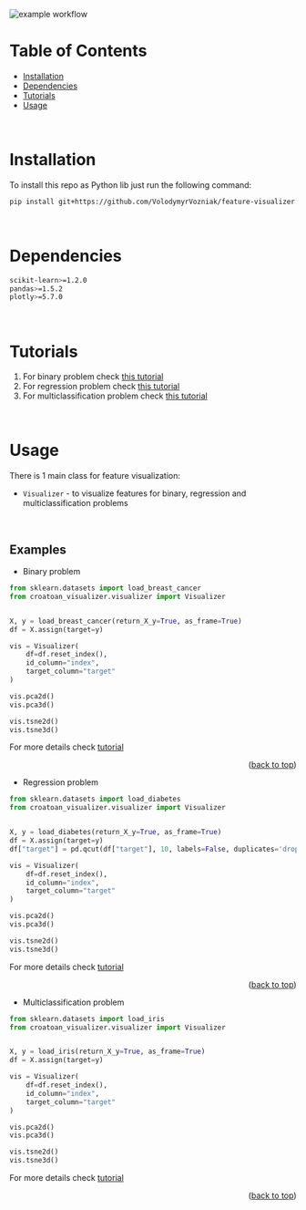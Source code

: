 ![example workflow](https://github.com/VolodymyrVozniak/feature-visualizer/actions/workflows/test.yml/badge.svg)

# Table of Contents
<ul>
  <li><a href="#installation">Installation</a></li>
  <li><a href="#dependencies">Dependencies</a></li>
  <li><a href="#tutorials">Tutorials</a></li>
  <li><a href="#usage">Usage</a></li>
</ul>

</br>

# Installation

To install this repo as Python lib just run the following command:

```sh
pip install git+https://github.com/VolodymyrVozniak/feature-visualizer
```

</br>

# Dependencies

```sh
scikit-learn>=1.2.0
pandas>=1.5.2
plotly>=5.7.0
```

</br>

# Tutorials

1. For binary problem check [this tutorial](https://colab.research.google.com/drive/12jAykZuKHp3YBA56kxaVP-h7E9K4Lzw3)
2. For regression problem check [this tutorial](https://colab.research.google.com/drive/19rEMcOVogDBujbIbtqU_PJr5QJs2UCw2)
3. For multiclassification problem check [this tutorial](https://colab.research.google.com/drive/1C0ZwHfTir4WuLStev-VAZMA5ftSYq2s-)

</br>

# Usage

There is 1 main class for feature visualization:
* `Visualizer` - to visualize features for binary, regression and multiclassification problems

</br>

## Examples

* Binary problem

```python
from sklearn.datasets import load_breast_cancer
from croatoan_visualizer.visualizer import Visualizer


X, y = load_breast_cancer(return_X_y=True, as_frame=True)
df = X.assign(target=y)

vis = Visualizer(
    df=df.reset_index(),
    id_column="index",
    target_column="target"
)

vis.pca2d()
vis.pca3d()

vis.tsne2d()
vis.tsne3d()
```

For more details check [tutorial](https://colab.research.google.com/drive/12jAykZuKHp3YBA56kxaVP-h7E9K4Lzw3)

<p align="right">(<a href="#top">back to top</a>)</p>

* Regression problem

```python
from sklearn.datasets import load_diabetes
from croatoan_visualizer.visualizer import Visualizer


X, y = load_diabetes(return_X_y=True, as_frame=True)
df = X.assign(target=y)
df["target"] = pd.qcut(df["target"], 10, labels=False, duplicates='drop')

vis = Visualizer(
    df=df.reset_index(),
    id_column="index",
    target_column="target"
)

vis.pca2d()
vis.pca3d()

vis.tsne2d()
vis.tsne3d()
```

For more details check [tutorial](https://colab.research.google.com/drive/19rEMcOVogDBujbIbtqU_PJr5QJs2UCw2)

<p align="right">(<a href="#top">back to top</a>)</p>

* Multiclassification problem

```python
from sklearn.datasets import load_iris
from croatoan_visualizer.visualizer import Visualizer


X, y = load_iris(return_X_y=True, as_frame=True)
df = X.assign(target=y)

vis = Visualizer(
    df=df.reset_index(),
    id_column="index",
    target_column="target"
)

vis.pca2d()
vis.pca3d()

vis.tsne2d()
vis.tsne3d()
```

For more details check [tutorial](https://colab.research.google.com/drive/1C0ZwHfTir4WuLStev-VAZMA5ftSYq2s-)

<p align="right">(<a href="#top">back to top</a>)</p>
